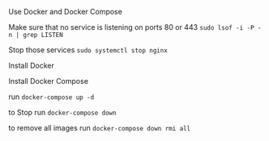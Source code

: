 Use Docker and Docker Compose

Make sure that no service is listening on ports 80 or 443
`sudo lsof -i -P -n | grep LISTEN`

Stop those services
`sudo systemctl stop nginx`

Install Docker

Install Docker Compose

run `docker-compose up -d`

to Stop
run `docker-compose down`

to remove all images
run `docker-compose down rmi all`
